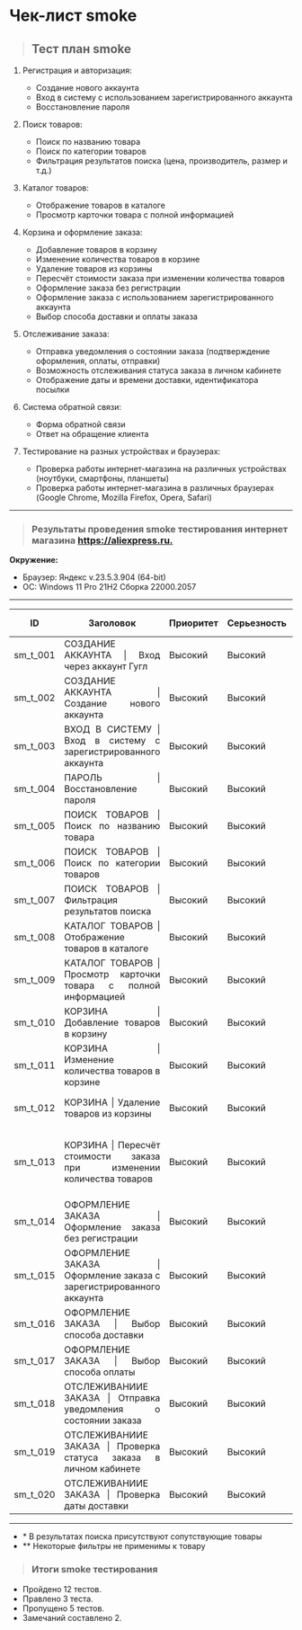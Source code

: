 # Чек-лист smoke

> ## Тест план smoke

1. Регистрация и авторизация:

    - Создание нового аккаунта
    - Вход в систему с использованием зарегистрированного аккаунта
    - Восстановление пароля

2. Поиск товаров:

    - Поиск по названию товара
    - Поиск по категории товаров
    - Фильтрация результатов поиска (цена, производитель, размер и т.д.)

3. Каталог товаров:

    - Отображение товаров в каталоге
    - Просмотр карточки товара с полной информацией

4. Корзина и оформление заказа:
    - Добавление товаров в корзину
    - Изменение количества товаров в корзине
    - Удаление товаров из корзины
    - Пересчёт стоимости заказа при изменении количества товаров
    - Оформление заказа без регистрации
    - Оформление заказа с использованием зарегистрированного аккаунта
    - Выбор способа доставки и оплаты заказа

5. Отслеживание заказа:
    - Отправка уведомления о состоянии заказа (подтверждение оформления, оплаты, отправки)
    - Возможность отслеживания статуса заказа в личном кабинете
    - Отображение даты и времени доставки, идентификатора посылки

6. Система обратной связи:
    - Форма обратной связи
    - Ответ на обращение клиента

7. Тестирование на разных устройствах и браузерах:

    - Проверка работы интернет-магазина на различных устройствах (ноутбуки, смартфоны, планшеты)
    - Проверка работы интернет-магазина в различных браузерах (Google Chrome, Mozilla Firefox, Opera, Safari)

---

> ### Результаты проведения smoke тестирования интернет магазина <https://aliexpress.ru.>

**Окружение:**  

- Браузер: Яндекс  v.23.5.3.904 (64-bit)
- OC: Windows 11 Pro 21H2 Сборка 22000.2057

---

<table style='width:100%' >
    <thead>
      <tr align='center'>
        <th >ID</th>
        <th>Заголовок</th>
        <th>Приоритет</th>
        <th>Серьезность</th>
        <th>Ожидаемый результат</th>
        <th>Фактический результат</th>
        <th>Статус</th>
      </tr>
    </thead>
    <tr align='justify'>
      <td>sm_t_001</td>
      <td align='justify'>СОЗДАНИЕ АККАУНТА | Вход через аккаунт Гугл </td>
      <td align='centrer'>Высокий</td>
      <td align='centrer'>Высокий</td>
      <td align='justify'>Аккаунт создан</td>
      <td align='justify'>Аккаунт создан</td>
      <td align='justify' style="color: green;">PASS</td>
    </tr>
     <tr align='justify'>
      <td>sm_t_002</td>
      <td align='justify'> СОЗДАНИЕ АККАУНТА | Создание нового аккаунта </td>
      <td align='centrer'>Высокий</td>
      <td align='centrer'>Высокий</td>
      <td align='justify'>Аккаунт создан</td>
      <td align='justify'>-</td>
      <td align='justify'>SKIP</td>
    </tr>
    <tr align='justify'>
      <td>sm_t_003</td>
      <td align='centrer'>ВХОД В СИСТЕМУ | Вход в систему с зарегистрированного аккаунта </td>
      <td align='centrer'>Высокий</td>
      <td align='centrer'>Высокий</td>
      <td align='justify'>Вход в систему</td>
      <td align='justify'>Вход в систему выполнен</td>
      <td align='justify' style="color: green;">PASS</td>
    </tr>
     <tr align='justify'>
      <td>sm_t_004</td>
      <td align='centrer'>ПАРОЛЬ | Восстановление пароля </td>
      <td align='centrer'>Высокий</td>
      <td align='centrer'>Высокий</td>
      <td align='justify'>Пароль изменен</td>
      <td align='justify'>Письмо с кодом не пришло</td>
      <td align='justify' style="color: red;">FAIL</td>
    </tr>
    <tr align='justify'>
      <td>sm_t_005</td>
      <td align='centrer'>ПОИСК ТОВАРОВ | Поиск по названию товара </td>
      <td align='centrer'>Высокий</td>
      <td align='centrer'>Высокий</td>
      <td align='justify'>Товар найден</td>
      <td align='justify'>Товар найден</td>
      <td align='justify' style="color: green;">PASS*</td>
    </tr>
    <tr align='justify'>
      <td>sm_t_006</td>
      <td align='centrer'>ПОИСК ТОВАРОВ | Поиск по категории товаров </td>
      <td align='centrer'>Высокий</td>
      <td align='centrer'>Высокий</td>
      <td align='justify'>Товар найден</td>
      <td align='justify'>Товар найден</td>
      <td align='justify' style="color: green;">PASS</td>
    </tr>
     <tr align='justify'>
      <td>sm_t_007</td>
      <td align='centrer'>ПОИСК ТОВАРОВ | Фильтрация результатов поиска </td>
      <td align='centrer'>Высокий</td>
      <td align='centrer'>Высокий</td>
      <td align='justify'>Товар найден</td>
      <td align='justify'>Товар найден</td>
      <td align='justify' style="color: green;">PASS**</td>
    </tr>
    <tr align='justify'>
      <td>sm_t_008</td>
      <td align='centrer'>КАТАЛОГ ТОВАРОВ | Отображение товаров в каталоге </td>
      <td align='centrer'>Высокий</td>
      <td align='centrer'>Высокий</td>
      <td align='justify'>Товары присутствуют</td>
      <td align='justify'>Товары присутствуют</td>
      <td align='justify'>PASS</td>
    </tr>
     <tr align='justify'>
      <td>sm_t_009</td>
      <td align='centrer'>КАТАЛОГ ТОВАРОВ | Просмотр карточки товара с полной информацией </td>
      <td align='centrer'>Высокий</td>
      <td align='centrer'>Высокий</td>
      <td align='justify'>Информация о товаре присутствует</td>
      <td align='justify'>Информация о товаре присутствует</td>
      <td align='justify'>PASS</td>
    </tr>
      <tr align='justify'>
      <td>sm_t_010</td>
      <td align='centrer'>КОРЗИНА | Добавление товаров в корзину </td>
      <td align='centrer'>Высокий</td>
      <td align='centrer'>Высокий</td>
      <td align='justify'>Товары в корзину добавлены </td>
      <td align='justify'>Товары в корзину добавлены</td>
      <td align='justify'>PASS</td>
    </tr>
      <tr align='justify'>
      <td>sm_t_011</td>
      <td align='centrer'>КОРЗИНА | Изменение количества товаров в корзине </td>
      <td align='centrer'>Высокий</td>
      <td align='centrer'>Высокий</td>
      <td align='justify'>Количество товаров в корзине изменено </td>
      <td align='justify'>Количество товаров в корзине изменено</td>
      <td align='justify'>FAIL</td>
    </tr>
    <tr align='justify'>
      <td>sm_t_012</td>
      <td align='centrer'>КОРЗИНА | Удаление товаров из корзины </td>
      <td align='centrer'>Высокий</td>
      <td align='centrer'>Высокий</td>
      <td align='justify'>Товар из корзины удален </td>
      <td align='justify'>Товар из корзины удален</td>
      <td align='justify'>PASS</td>
    </tr>
    <tr align='justify'>
      <td>sm_t_013</td>
      <td align='centrer'>КОРЗИНА | Пересчёт стоимости заказа при изменении количества товаров </td>
      <td align='centrer'>Высокий</td>
      <td align='centrer'>Высокий</td>
      <td align='justify'>Стоимость товара изменена</td>
      <td align='justify'>При изменении количества товаров сумма заказа равна нулю</td>
      <td align='justify'>FAIL</td>
    </tr>
    <tr align='justify'>
      <td>sm_t_014</td>
      <td align='centrer'>ОФОРМЛЕНИЕ ЗАКАЗА | Оформление заказа без регистрации </td>
      <td align='centrer'>Высокий</td>
      <td align='centrer'>Высокий</td>
      <td align='justify'>Оформление заказа без регистрации не возможно</td>
      <td align='justify'>Оформление заказа без регистрации не возможно</td>
      <td align='justify'>PASS</td>
    </tr>
    <tr align='justify'>
      <td>sm_t_015</td>
      <td align='centrer'>ОФОРМЛЕНИЕ ЗАКАЗА | Оформление заказа с зарегистрированного аккаунта </td>
      <td align='centrer'>Высокий</td>
      <td align='centrer'>Высокий</td>
      <td align='justify'>Заказ оформлен</td>
      <td align='justify'>-</td>
      <td align='justify'>SKIP</td>
    </tr>
     <tr align='justify'>
      <td>sm_t_016</td>
      <td align='centrer'>ОФОРМЛЕНИЕ ЗАКАЗА | Выбор способа доставки </td>
      <td align='centrer'>Высокий</td>
      <td align='centrer'>Высокий</td>
      <td align='justify'>Адрес доставки выбран</td>
      <td align='justify'>Адрес доставки выбран</td>
      <td align='justify'>PASS</td>
    </tr>
      <tr align='justify'>
      <td>sm_t_017</td>
      <td align='centrer'>ОФОРМЛЕНИЕ ЗАКАЗА | Выбор способа оплаты </td>
      <td align='centrer'>Высокий</td>
      <td align='centrer'>Высокий</td>
      <td align='justify'>Способ оплаты выбран</td>
      <td align='justify'>-</td>
      <td align='justify'>SKIP</td>
    </tr>
     <tr align='justify'>
      <td>sm_t_018</td>
      <td align='centrer'>ОТСЛЕЖИВАНИИЕ ЗАКАЗА | Отправка уведомления о состоянии заказа </td>
      <td align='centrer'>Высокий</td>
      <td align='centrer'>Высокий</td>
      <td align='justify'>Уведомление получено</td>
      <td align='justify'>-</td>
      <td align='justify'>SKIP</td>
    </tr>
      <tr align='justify'>
      <td>sm_t_019</td>
      <td align='centrer'>ОТСЛЕЖИВАНИИЕ ЗАКАЗА | Проверка статуса заказа в личном кабинете </td>
      <td align='centrer'>Высокий</td>
      <td align='centrer'>Высокий</td>
      <td align='justify'>Статус изменен</td>
      <td align='justify'>-</td>
      <td align='justify'>SKIP</td>
    </tr>
    <tr align='justify'>
      <td>sm_t_020</td>
      <td align='centrer'>ОТСЛЕЖИВАНИИЕ ЗАКАЗА | Проверка даты доставки </td>
      <td align='centrer'>Высокий</td>
      <td align='centrer'>Высокий</td>
      <td align='justify'>Дата указанна</td>
      <td align='justify'>Дата указанна</td>
      <td align='justify'>PASS</td>
    </tr>
  </table>

---

- \* В результатах поиска присутствуют сопутствующие товары
- \** Некоторые фильтры не применимы к товару

>### Итоги smoke тестирования

- Пройдено 12 тестов.
- Правлено 3 теста.
- Пропущено 5 тестов.
- Замечаний составлено 2.
